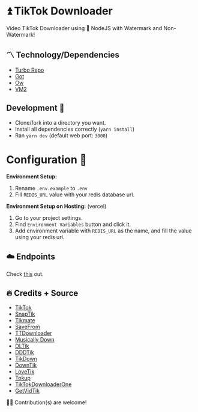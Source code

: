 # ⏫ TikTok Downloader

Video TikTok Downloader using 🧰 NodeJS with Watermark and Non-Watermark!

## 〽️ Technology/Dependencies
- [Turbo Repo](https://turborepo.org)
- [Got](https://npmjs.com/got)
- [Ow](https://npmjs.com/ow) 
- [VM2](https://npmjs.com/vm2)

## Development 👷
- Clone/fork into a directory you want.
- Install all dependencies correctly (`yarn install`)
- Ran `yarn dev` (default web port: `3000`)

# Configuration 🔑

**Environment Setup:**
1. Rename `.env.example` to `.env`
2. Fill `REDIS_URL` value with your redis database url.

**Environment Setup on Hosting:** (vercel)
1. Go to your project settings.
2. Find `Environment Variables` button and click it.
3. Add environment variable with `REDIS_URL` as the name, and fill the value using your redis url.

## ☁️ Endpoints
Check [this](https://docs.tiktok-dl.tslab.site) out.

## 🔥 Credits + Source

- [TikTok](https://tiktok.com) 
- [SnapTik](https://snaptik.app)
- [Tikmate](https://tikmate.online)
- [SaveFrom](https://id.savefrom.net)
- [TTDownloader](https://ttdownloader.com)
- [Musically Down](https://musicaldown.com)
- [DLTik](https://dltik.com/)
- [DDDTik](https://dddtik.com)
- [TikDown](https://tikdown.org)
- [DownTik](https://downtik.net)
- [LoveTik](https://lovetik.com)
- [Tokup](https://tokup.app)
- [TikTokDownloaderOne](https://tiktokdownloader.one)
- [GetVidTik](https://getvidtik.com)

🧗‍♀️ Contribution(s) are welcome!

